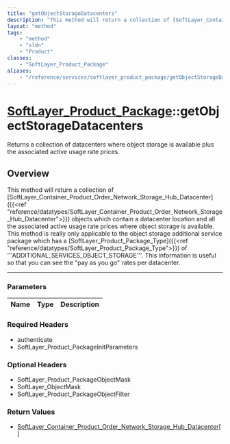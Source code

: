 ```yaml
---
title: "getObjectStorageDatacenters"
description: "This method will return a collection of [SoftLayer_Container_Product_Order_Network_Storage_Hub_Datacenter]({{<ref 'refer... "
layout: "method"
tags:
    - "method"
    - "sldn"
    - "Product"
classes:
    - "SoftLayer_Product_Package"
aliases:
    - "/reference/services/softlayer_product_package/getObjectStorageDatacenters"
---
```

# [SoftLayer_Product_Package](/reference/services/SoftLayer_Product_Package)::getObjectStorageDatacenters

Returns a collection of datacenters where object storage is available plus the associated active usage rate prices. 


## Overview 
This method will return a collection of [SoftLayer_Container_Product_Order_Network_Storage_Hub_Datacenter]({{<ref "reference/datatypes/SoftLayer_Container_Product_Order_Network_Storage_Hub_Datacenter">}}) objects which contain a datacenter location and all the associated active usage rate prices where object storage is available. This method is really only applicable to the object storage additional service package which has a [SoftLayer_Product_Package_Type]({{<ref "reference/datatypes/SoftLayer_Product_Package_Type">}}) of '''ADDITIONAL_SERVICES_OBJECT_STORAGE'''. This information is useful so that you can see the "pay as you go" rates per datacenter. 

-----

### Parameters 
|Name | Type | Description |
| --- | --- | --- |


### Required Headers
* authenticate
* SoftLayer_Product_PackageInitParameters


### Optional Headers
* SoftLayer_Product_PackageObjectMask
* SoftLayer_ObjectMask
* SoftLayer_Product_PackageObjectFilter

### Return Values
* <a href='/reference/datatypes/SoftLayer_Container_Product_Order_Network_Storage_Hub_Datacenter'>SoftLayer_Container_Product_Order_Network_Storage_Hub_Datacenter[] </a>




